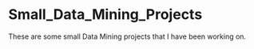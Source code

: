 # Small_Data_Mining_Projects
These are some small Data Mining projects that I have been working on.
